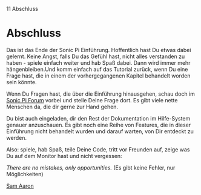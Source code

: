 11 Abschluss

# Abschluss

Das ist das Ende der Sonic Pi Einführung. Hoffentlich hast Du etwas 
dabei gelernt. Keine Angst, falls Du das Gefühl hast, nicht alles 
verstanden zu haben - spiele einfach weiter und hab Spaß dabei. Dann 
wird immer mehr hängenbleiben.Und komm einfach auf das Tutorial zurück, 
wenn Du eine Frage hast, die in einem der vorhergegangenen Kapitel 
behandelt worden sein könnte.  

Wenn Du Fragen hast, die über die Einführung hinausgehen, schau doch im 
[Sonic Pi Forum](http://groups.google.com/group/sonic-pi/) vorbei und 
stelle Deine Frage dort. Es gibt viele nette Menschen da, die dir gerne 
zur Hand gehen. 

Du bist auch eingeladen, dir den Rest der Dokumentation im Hilfe-System 
genauer anzuschauen. Es gibt noch eine Reihe von Features, die in 
dieser Einführung nicht behandelt wurden und darauf warten, von Dir 
entdeckt zu werden.

Also: spiele, hab Spaß, teile Deine Code, tritt vor Freunden auf, zeige 
was Du auf dem Monitor hast und nicht vergessen:

*There are no mistakes, only opportunities.*
(Es gibt keine Fehler, nur Möglichkeiten)

[Sam Aaron](http://twitter.com/samaaron)
